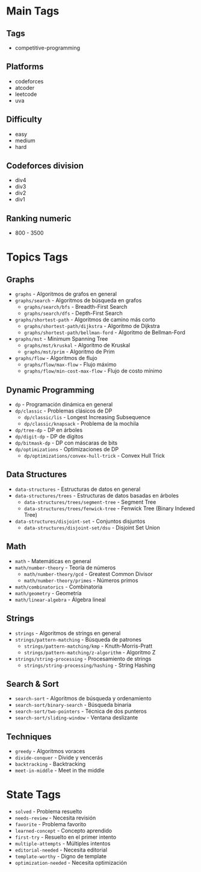 # Main Tags
## Tags
+ competitive-programming
## Platforms
+ codeforces
+ atcoder
+ leetcode
+ uva
## Difficulty
+ easy
+ medium
+ hard
## Codeforces division
+ div4
+ div3
+ div2
+ div1
## Ranking numeric
+ 800 - 3500

# Topics Tags

## Graphs

- `graphs` - Algoritmos de grafos en general
- `graphs/search` - Algoritmos de búsqueda en grafos
    - `graphs/search/bfs` - Breadth-First Search
    - `graphs/search/dfs` - Depth-First Search
- `graphs/shortest-path` - Algoritmos de camino más corto
    - `graphs/shortest-path/dijkstra` - Algoritmo de Dijkstra
    - `graphs/shortest-path/bellman-ford` - Algoritmo de Bellman-Ford
- `graphs/mst` - Minimum Spanning Tree
    - `graphs/mst/kruskal` - Algoritmo de Kruskal
    - `graphs/mst/prim` - Algoritmo de Prim
- `graphs/flow` - Algoritmos de flujo
    - `graphs/flow/max-flow` - Flujo máximo
    - `graphs/flow/min-cost-max-flow` - Flujo de costo mínimo

## Dynamic Programming

- `dp` - Programación dinámica en general
- `dp/classic` - Problemas clásicos de DP
    - `dp/classic/lis` - Longest Increasing Subsequence
    - `dp/classic/knapsack` - Problema de la mochila
- `dp/tree-dp` - DP en árboles
- `dp/digit-dp` - DP de dígitos
- `dp/bitmask-dp` - DP con máscaras de bits
- `dp/optimizations` - Optimizaciones de DP
    - `dp/optimizations/convex-hull-trick` - Convex Hull Trick

## Data Structures

- `data-structures` - Estructuras de datos en general
- `data-structures/trees` - Estructuras de datos basadas en árboles
    - `data-structures/trees/segment-tree` - Segment Tree
    - `data-structures/trees/fenwick-tree` - Fenwick Tree (Binary Indexed Tree)
- `data-structures/disjoint-set` - Conjuntos disjuntos
    - `data-structures/disjoint-set/dsu` - Disjoint Set Union

## Math

- `math` - Matemáticas en general
- `math/number-theory` - Teoría de números
    - `math/number-theory/gcd` - Greatest Common Divisor
    - `math/number-theory/primes` - Números primos
- `math/combinatorics` - Combinatoria
- `math/geometry` - Geometría
- `math/linear-algebra` - Álgebra lineal

## Strings

- `strings` - Algoritmos de strings en general
- `strings/pattern-matching` - Búsqueda de patrones
    - `strings/pattern-matching/kmp` - Knuth-Morris-Pratt
    - `strings/pattern-matching/z-algorithm` - Algoritmo Z
- `strings/string-processing` - Procesamiento de strings
    - `strings/string-processing/hashing` - String Hashing

## Search & Sort

- `search-sort` - Algoritmos de búsqueda y ordenamiento
- `search-sort/binary-search` - Búsqueda binaria
- `search-sort/two-pointers` - Técnica de dos punteros
- `search-sort/sliding-window` - Ventana deslizante

## Techniques

- `greedy` - Algoritmos voraces
- `divide-conquer` - Divide y vencerás
- `backtracking` - Backtracking
- `meet-in-middle` - Meet in the middle

# State Tags

- `solved` - Problema resuelto
- `needs-review` - Necesita revisión
- `favorite` - Problema favorito
- `learned-concept` - Concepto aprendido
- `first-try` - Resuelto en el primer intento
- `multiple-attempts` - Múltiples intentos
- `editorial-needed` - Necesita editorial
- `template-worthy` - Digno de template
- `optimization-needed` - Necesita optimización
